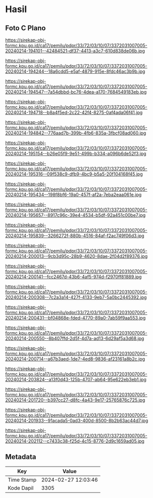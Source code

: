 # Hasil

## Foto C Plano

https://sirekap-obj-formc.kpu.go.id/ca17/pemilu/pdpr/33/72/03/10/07/3372031007005-20240214-194101--42484521-df37-4413-a3c7-610d838de06b.jpg

https://sirekap-obj-formc.kpu.go.id/ca17/pemilu/pdpr/33/72/03/10/07/3372031007005-20240214-194244--18a6cdd5-e5af-4879-915e-8fdc46ac3b9b.jpg

https://sirekap-obj-formc.kpu.go.id/ca17/pemilu/pdpr/33/72/03/10/07/3372031007005-20240214-194547--7a54dbbd-bc76-4dea-a170-7684549183eb.jpg

https://sirekap-obj-formc.kpu.go.id/ca17/pemilu/pdpr/33/72/03/10/07/3372031007005-20240214-194718--b8a4f5ed-2c22-42f4-8275-0af4ada06f41.jpg

https://sirekap-obj-formc.kpu.go.id/ca17/pemilu/pdpr/33/72/03/10/07/3372031007005-20240214-194842--776aad7b-399b-4fb6-835a-3fbcf08ad060.jpg

https://sirekap-obj-formc.kpu.go.id/ca17/pemilu/pdpr/33/72/03/10/07/3372031007005-20240214-195154--b26e05f9-9e51-499b-b334-a096b6de52f3.jpg

https://sirekap-obj-formc.kpu.go.id/ca17/pemilu/pdpr/33/72/03/10/07/3372031007005-20240214-195316--09f538c9-dfb9-4bc9-b5a5-20f104168f45.jpg

https://sirekap-obj-formc.kpu.go.id/ca17/pemilu/pdpr/33/72/03/10/07/3372031007005-20240214-195434--198f8bf6-19a0-457f-af2a-7eba2eaa061e.jpg

https://sirekap-obj-formc.kpu.go.id/ca17/pemilu/pdpr/33/72/03/10/07/3372031007005-20240214-195657--8917c96c-39e4-4534-b5df-92a451c00be7.jpg

https://sirekap-obj-formc.kpu.go.id/ca17/pemilu/pdpr/33/72/03/10/07/3372031007005-20240214-195839--3266272f-880b-4516-84af-f2ac749f06d3.jpg

https://sirekap-obj-formc.kpu.go.id/ca17/pemilu/pdpr/33/72/03/10/07/3372031007005-20240214-200013--9cb3d95c-28b9-4620-8dae-2f04d2f89376.jpg

https://sirekap-obj-formc.kpu.go.id/ca17/pemilu/pdpr/33/72/03/10/07/3372031007005-20240214-200141--fcc2467d-43b6-4af5-974d-f2970ff81889.jpg

https://sirekap-obj-formc.kpu.go.id/ca17/pemilu/pdpr/33/72/03/10/07/3372031007005-20240214-200308--7c2a3a14-427f-4133-9eb7-5a0bc2445392.jpg

https://sirekap-obj-formc.kpu.go.id/ca17/pemilu/pdpr/33/72/03/10/07/3372031007005-20240214-200431--bf04868e-fded-4770-89a0-7ab59f9aa553.jpg

https://sirekap-obj-formc.kpu.go.id/ca17/pemilu/pdpr/33/72/03/10/07/3372031007005-20240214-200550--8b407ffd-2d5f-4d7a-ad13-6d29af5a3d68.jpg

https://sirekap-obj-formc.kpu.go.id/ca17/pemilu/pdpr/33/72/03/10/07/3372031007005-20240214-200714--a67b3aed-1de7-4ed8-9836-af23161a8b2c.jpg

https://sirekap-obj-formc.kpu.go.id/ca17/pemilu/pdpr/33/72/03/10/07/3372031007005-20240214-203824--a13f0d43-125b-4707-ab64-95e622eb3eb1.jpg

https://sirekap-obj-formc.kpu.go.id/ca17/pemilu/pdpr/33/72/03/10/07/3372031007005-20240214-201720--b397cc27-d8fc-4a43-9e17-25765876c725.jpg

https://sirekap-obj-formc.kpu.go.id/ca17/pemilu/pdpr/33/72/03/10/07/3372031007005-20240214-201933--91acada5-0ad3-400d-8500-8b2b63ac44d7.jpg

https://sirekap-obj-formc.kpu.go.id/ca17/pemilu/pdpr/33/72/03/10/07/3372031007005-20240214-202112--c7433c38-f25d-4c15-8776-2d9c1659ad05.jpg


## Metadata

| Key        | Value               |
| ---------- | ------------------- |
| Time Stamp | 2024-02-27 12:03:46 |
| Kode Dapil | 3305                |



